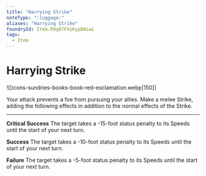 ```yaml
---
title: "Harrying Strike"
noteType: ":luggage:"
aliases: "Harrying Strike"
foundryId: Item.R9q87F4iKypDWiwL
tags:
  - Item
---
```


# Harrying Strike
![[icons-sundries-books-book-red-exclamation.webp|150]]

Your attack prevents a foe from pursuing your allies. Make a melee Strike, adding the following effects in addition to the normal effects of the Strike.

* * *

**Critical Success** The target takes a -15-foot status penalty to its Speeds until the start of your next turn.

**Success** The target takes a -10-foot status penalty to its Speeds until the start of your next turn.

**Failure** The target takes a -5-foot status penalty to its Speeds until the start of your next turn.
